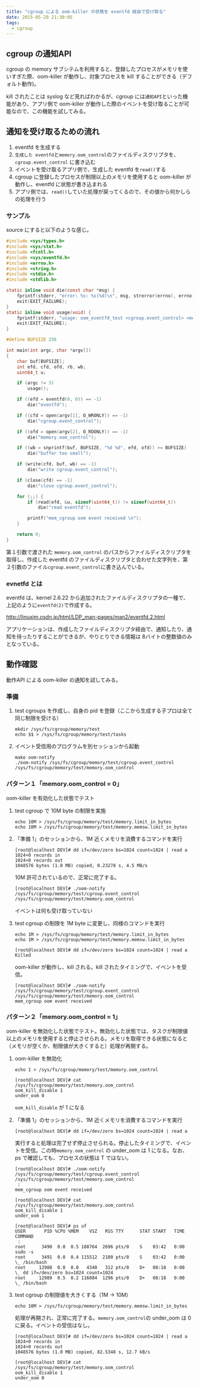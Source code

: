 ```yaml
---
title: "cgroup による oom-killer の状態を eventfd 経由で受け取る"
date: 2015-05-20 21:30:05
tags:
  - cgroup
---
```


cgroup の通知API
----------------------------------------------------------------------
cgroup の memory サブシテムを利用すると、登録したプロセスがメモリを使いすぎた際、oom-killer が動作し、対象プロセスを kill することができる（デフォルト動作)。

kill されたことは syslog など見ればわかるが、cgroup には`通知API`といった機能があり、アプリ側で oom-killer が動作した際のイベントを受け取ることが可能なので、この機能を試してみる。

<!-- more -->


通知を受け取るための流れ
----------------------------------------------------------------------
1. eventfd を生成する
1. `生成した eventfd`と`memory.oom_control`のファイルディスクリプタを、`cgroup.event_control` に書き込む
1. イベントを受け取るアプリ側で、生成した eventfd を`read()`する
1. cgroup に登録したプロセスが制限以上のメモリを使用すると oom-killer が動作し、eventfd に状態が書き込まれる
1. アプリ側では、`read()`していた処理が戻ってくるので、その値から何かしらの処理を行う

### サンプル
source にすると以下のような感じ。

```c oom-notify.c
#include <sys/types.h>
#include <sys/stat.h>
#include <fcntl.h>
#include <sys/eventfd.h>
#include <errno.h>
#include <string.h>
#include <stdio.h>
#include <stdlib.h>

static inline void die(const char *msg) {
    fprintf(stderr, "error: %s: %s(%d)\n", msg, strerror(errno), errno);
    exit(EXIT_FAILURE);
}
static inline void usage(void) {
    fprintf(stderr, "usage: oom_eventfd_test <cgroup.event_control> <memory.oom_control>\n");
    exit(EXIT_FAILURE);
}

#define BUFSIZE 256

int main(int argc, char *argv[])
{
    char buf[BUFSIZE];
    int efd, cfd, ofd, rb, wb;
    uint64_t u;

    if (argc != 3)
        usage();

    if ((efd = eventfd(0, 0)) == -1)
        die("eventfd");

    if ((cfd = open(argv[1], O_WRONLY)) == -1)
        die("cgroup.event_control");

    if ((ofd = open(argv[2], O_RDONLY)) == -1)
        die("memory.oom_control");

    if ((wb = snprintf(buf, BUFSIZE, "%d %d", efd, ofd)) >= BUFSIZE)
        die("buffer too small");

    if (write(cfd, buf, wb) == -1)
        die("write cgroup.event_control");

    if (close(cfd) == -1)
        die("close cgroup.event_control");

    for (;;) {
        if (read(efd, &u, sizeof(uint64_t)) != sizeof(uint64_t))
            die("read eventfd");

        printf("mem_cgroup oom event received \n");
    }

    return 0;
}
```
第１引数で渡された `memory.oom_control` のパスからファイルディスクリプタを取得し、作成した eventfd  のファイルディスクリプタと合わせた文字列を、第２引数のファイル`cgroup.event_control`に書き込んでいる。


### evnetfd とは
eventfd は、kernel 2.6.22 から追加されたファイルディスクリプタの一種で、上記のように`eventfd(2)`で作成する。

http://linuxjm.osdn.jp/html/LDP_man-pages/man2/eventfd.2.html

アプリケーションは、作成したファイルディスクリプタ経由で、通知したり、通知を待ったりすることができるが、やりとりできる情報は 8バイトの整数値のみとなっている。


動作確認
----------------------------------------------------------------------
動作API による oom-killer の通知を試してみる。

### 準備

1. test cgroups を作成し、自身の pid を登録（ここから生成する子プロは全て同じ制限を受ける）

    ```
    mkdir /sys/fs/cgroup/memory/test
    echo $$ > /sys/fs/cgroup/memory/test/tasks
    ```

1. イベント受信用のプログラムを別セッションから起動

    ```
    make oom-notify
    ./oom-notify /sys/fs/cgroup/memory/test/cgroup.event_control /sys/fs/cgroup/memory/test/memory.oom_control
    ```

### パターン１「memory.oom_control = 0」
oom-killer を有効化した状態でテスト

1. test cgroup で 10M byte の制限を実施

    ```
    echo 10M > /sys/fs/cgroup/memory/test/memory.limit_in_bytes
    echo 10M > /sys/fs/cgroup/memory/test/memory.memsw.limit_in_bytes
    ```

1. 「準備 1」のセッションから、1M 近くメモリを消費するコマンドを実行

    ```
    [root@localhost DEV]# dd if=/dev/zero bs=1024 count=1024 | read a
    1024+0 records in
    1024+0 records out
    1048576 bytes (1.0 MB) copied, 0.23278 s, 4.5 MB/s
    ```
    10M 許可されているので、正常に完了する。
    ```
    [root@localhost DEV]# ./oom-notify /sys/fs/cgroup/memory/test/cgroup.event_control /sys/fs/cgroup/memory/test/memory.oom_control
    ```
    イベントは何も受け取っていない

1. test cgroup の制限を 1M byte に変更し、同様のコマンドを実行    

    ```
    echo 1M > /sys/fs/cgroup/memory/test/memory.limit_in_bytes
    echo 1M > /sys/fs/cgroup/memory/test/memory.memsw.limit_in_bytes
    ```
    ```
    [root@localhost DEV]# dd if=/dev/zero bs=1024 count=1024 | read a
    Killed
    ```
    oom-killer が動作し、kill される。kill されたタイミングで、イベントを受信。
    ```
    [root@localhost DEV]# ./oom-notify /sys/fs/cgroup/memory/test/cgroup.event_control /sys/fs/cgroup/memory/test/memory.oom_control
    mem_cgroup oom event received
    ```

### パターン２「memory.oom_control = 1」
oom-killer を無効化した状態でテスト。無効化した状態では、タスクが制限値以上のメモリを使用すると停止させられる。メモリを取得できる状態になると（メモリが空くか、制限値が大きくすると）処理が再開する。

1. oom-killer を無効化

    ```
    echo 1 > /sys/fs/cgroup/memory/test/memory.oom_control
    ```
    ```
    [root@localhost DEV]# cat /sys/fs/cgroup/memory/test/memory.oom_control
    oom_kill_disable 1
    under_oom 0
    ```
    `oom_kill_disable` が 1 になる

1. 「準備 1」のセッションから、1M 近くメモリを消費するコマンドを実行

    ```
    [root@localhost DEV]# dd if=/dev/zero bs=1024 count=1024 | read a
    
    ```
    実行すると処理は完了せず停止させられる。停止したタイミングで、イベントを受信。この時`memory.oom_control` の under_oom は 1 になる。なお、ps で確認しても、プロセスの状態は T ではない。
    ```
    [root@localhost DEV]# ./oom-notify /sys/fs/cgroup/memory/test/cgroup.event_control /sys/fs/cgroup/memory/test/memory.oom_control
     :
    mem_cgroup oom event received
    ```
    ```
    [root@localhost DEV]# cat /sys/fs/cgroup/memory/test/memory.oom_control
    oom_kill_disable 1
    under_oom 1
    ```
    ```
    [root@localhost DEV]# ps uf
    USER       PID %CPU %MEM    VSZ   RSS TTY      STAT START   TIME COMMAND
     :
    root      3490  0.0  0.5 188764  2696 pts/0    S    03:42   0:00 sudo -s
    root      3491  0.0  0.4 115512  2100 pts/0    S    03:42   0:00  \_ /bin/bash
    root     12988  0.0  0.0   4340   312 pts/0    D+   08:18   0:00      \_ dd if=/dev/zero bs=1024 count=1024
    root     12989  0.5  0.2 116084  1296 pts/0    D+   08:18   0:00      \_ /bin/bash
    ```

1. test cgroup の制限値を大きくする（1M -> 10M）

    ```
    echo 10M > /sys/fs/cgroup/memory/test/memory.memsw.limit_in_bytes
    ```

    処理が再開され、正常に完了する。`memory.oom_control`の under_oom は 0 に戻る。イベントの受信はなし。
    ```
    [root@localhost DEV]# dd if=/dev/zero bs=1024 count=1024 | read a
    1024+0 records in
    1024+0 records out
    1048576 bytes (1.0 MB) copied, 82.5348 s, 12.7 kB/s
    ```
    ```
    [root@localhost DEV]# cat /sys/fs/cgroup/memory/test/memory.oom_control
    oom_kill_disable 1
    under_oom 0
    ```
